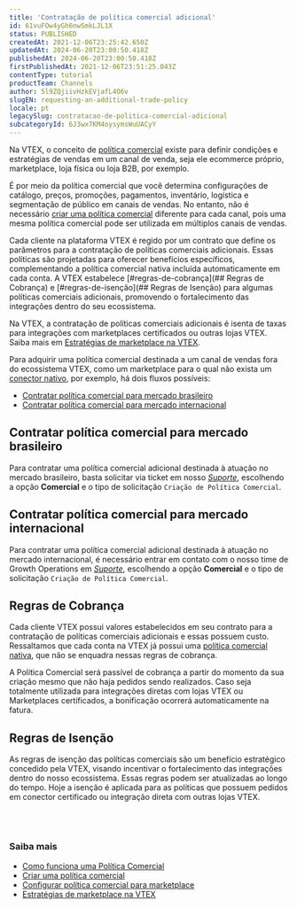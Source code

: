 ```yaml
---
title: 'Contratação de política comercial adicional'
id: 61vuFOw4yGh6nwSmkLJL1X
status: PUBLISHED
createdAt: 2021-12-06T23:25:42.650Z
updatedAt: 2024-06-20T23:00:50.418Z
publishedAt: 2024-06-20T23:00:50.418Z
firstPublishedAt: 2021-12-06T23:51:25.043Z
contentType: tutorial
productTeam: Channels
author: 5l9ZQjiivHzkEVjafL4O6v
slugEN: requesting-an-additional-trade-policy
locale: pt
legacySlug: contratacao-de-politica-comercial-adicional
subcategoryId: 6J3wx7KM4oysymsWuUACyY
---
```


Na VTEX, o conceito de [política comercial](https://help.vtex.com/pt/tutorial/como-funciona-uma-politica-comercial--6Xef8PZiFm40kg2STrMkMV) existe para definir condições e estratégias de vendas em um canal de venda, seja ele ecommerce próprio, marketplace, loja física ou loja B2B, por exemplo.

É por meio da política comercial que você determina configurações de catálogo, preços, promoções, pagamentos, inventário, logística e segmentação de público em canais de vendas. No entanto, não é necessário [criar uma política comercial](https://help.vtex.com/pt/tutorial/criar-uma-politica-comercial--563tbcL0TYKEKeOY4IAgAE) diferente para cada canal, pois uma mesma política comercial pode ser utilizada em múltiplos canais de vendas.

Cada cliente na plataforma VTEX é regido por um contrato que define os parâmetros para a contratação de políticas comerciais adicionais. Essas políticas são projetadas para oferecer benefícios específicos, complementando a política comercial nativa incluída automaticamente em cada conta. A VTEX estabelece [#regras-de-cobrança](## Regras de Cobrança) e [#regras-de-isenção](## Regras de Isenção) para algumas políticas comerciais adicionais, promovendo o fortalecimento das integrações dentro do seu ecossistema.

Na VTEX, a contratação de políticas comerciais adicionais é isenta de taxas para integrações com marketplaces certificados ou outras lojas VTEX. Saiba mais em [Estratégias de marketplace na VTEX](https://help.vtex.com/pt/tutorial/estrategias-de-marketplace-na-vtex--tutorials_402).

Para adquirir uma política comercial destinada a um canal de vendas fora do ecossistema VTEX, como um marketplace para o qual não exista um [conector nativo](https://help.vtex.com/pt/tutorial/estrategias-de-marketplace-na-vtex--tutorials_402#integrado-a-conector-nativo-vtex), por exemplo, há dois fluxos possíveis:

- [Contratar política comercial para mercado brasileiro](https://help.vtex.com/pt/tutorial/contratacao-de-politica-comercial-adicional--61vuFOw4yGh6nwSmkLJL1X#contratar-politica-comercial-para-mercado-brasileiro)
- [Contratar política comercial para mercado internacional](https://help.vtex.com/pt/tutorial/contratacao-de-politica-comercial-adicional--61vuFOw4yGh6nwSmkLJL1X#contratar-politica-comercial-para-mercado-internacional)

## Contratar política comercial para mercado brasileiro

Para contratar uma política comercial adicional destinada à atuação no mercado brasileiro, basta solicitar via ticket em nosso [*Suporte*](https://help.vtex.com/pt/support), escolhendo a opção **Comercial** e o tipo de solicitação `Criação de Política Comercial`.

## Contratar política comercial para mercado internacional

Para contratar uma política comercial adicional destinada à atuação no mercado internacional, é necessário entrar em contato com o nosso time de Growth Operations em [*Suporte*](https://help.vtex.com/pt/support), escolhendo a opção **Comercial** e o tipo de solicitação `Criação de Política Comercial`.

## Regras de Cobrança
Cada cliente VTEX possui valores estabelecidos em seu contrato para a contratação de políticas comerciais adicionais e essas possuem custo. Ressaltamos que cada conta na VTEX já possui uma [política comercial nativa](https://help.vtex.com/pt/tutorial/como-funciona-uma-politica-comercial--6Xef8PZiFm40kg2STrMkMV?&amp;utm_source=autocomplete), que não se enquadra nessas regras de cobrança.

A Política Comercial será passível de cobrança a partir do momento da sua criação mesmo que não haja pedidos sendo realizados. Caso seja totalmente utilizada para integrações diretas com lojas VTEX ou Marketplaces certificados, a bonificação ocorrerá automaticamente na fatura.

## Regras de Isenção
As regras de isenção das políticas comerciais são um benefício estratégico concedido pela VTEX, visando incentivar o fortalecimento das integrações dentro do nosso ecossistema. Essas regras podem ser atualizadas ao longo do tempo. Hoje a isenção é aplicada para as políticas que possuem pedidos em conector certificado ou integração direta com outras lojas VTEX.

<br></br>
### Saiba mais

- [Como funciona uma Política Comercial](https://help.vtex.com/pt/tutorial/como-funciona-uma-politica-comercial--6Xef8PZiFm40kg2STrMkMV)
- [Criar uma política comercial](https://help.vtex.com/pt/tutorial/criar-uma-politica-comercial--563tbcL0TYKEKeOY4IAgAE)
- [Configurar política comercial para marketplace](https://help.vtex.com/pt/tutorial/configurando-a-politica-comercial-para-marketplace--tutorials_404)
- [Estratégias de marketplace na VTEX](https://help.vtex.com/pt/tutorial/estrategias-de-marketplace-na-vtex--tutorials_402)
